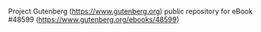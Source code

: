 Project Gutenberg (https://www.gutenberg.org) public repository for eBook #48599 (https://www.gutenberg.org/ebooks/48599)
